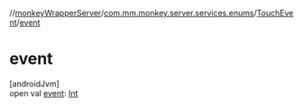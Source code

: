 //[monkeyWrapperServer](../../../index.md)/[com.mm.monkey.server.services.enums](../index.md)/[TouchEvent](index.md)/[event](event.md)

# event

[androidJvm]\
open val [event](event.md): [Int](https://kotlinlang.org/api/core/kotlin-stdlib/kotlin/-int/index.html)